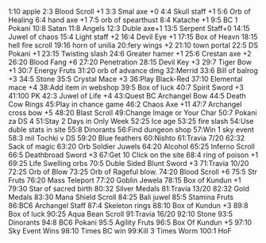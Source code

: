 1:10 apple
2:3 Blood Scroll +1
3:3 Smal axe +0
4:4 Skull staff +1
5:6 Orb of Healing
6:4 hand axe +1
7:5 orb of spearthust
8:4 Katache +1
9:5 BC 1 Pokani
10:8 Satan
11:8 Angels
12:3 Duble axe+1
13:5 Serpent Staff+0
14:15 Juwel of chaos
15:4 Light staff +2
16:4 Devil Eye +1
17:15 Box of Heavn
18:15 hell fire scroll
19:16 horn of unilia
20:fery wings +2
21:10 town portal
22:5 DS Pokani +1
23:15 Twisting slash
24:6 Greater hamer +1
25:6 Crestan axe +2
26:20 Blood Fang +6
27:20 Penetration
28:15 Devil Key +3
29:7 Tiger Bow +1
30:7 Energy Fruts
31:20 orb of advance dmg
32:Merrid 
33:6 Bill of balrog +3
34:5 Stone
35:5 Crystal Mace +3
36:Play Black-Red
37:10 Elemental mace +4
38:Add item in webshop
39:5 Box of luck
40:7 Spirit Sword +3
41:100 PK
42:3 Juwel of Life +4
43:Quest BC Archangel Bow
44:5 Death Cow Rings
45:Play in chance game
46:2 Chaos Axe +11
47:7 Archangel cross bow +5
48:20 Blast Scroll
49:Change Image or Your Char
50:7 Pokani za DS 4
51:Stay 2 Days in Only Week
52:25 Ice age
53:25 fire slash
54:Use duble stats in site
55:8 Dinorants
56:Find dungeon shop
57:Win 1 sky event
58:3 mil Tochki v DS
59:20 Blue feathers
60:Nishto
61:Travia 7/20
62:32 Sack of magic
63:20 Orb Soldier Juwels
64:20 Alcohol
65:25 Inferno Scroll
66:5 Deathbroad Sword +3
67:Get 10 Click on the site
68:4 ring of poison +1
69:25 Life Swelling orbs
70:5 Duble Sided Blunt Sword +3
71:Travia 10/20
72:25 Orb of Blow
73:25 Orb of Rageful blow.
74:20 Blood Scroll +6
75:5 Str Fruts
76:20 Mass Teleport
77:20 Goblin Jewela
78:15 Box of Kundun +1
79:30 Star of sacred birth
80:32 Silver Medals
81:Travia 13/20
82:32 Gold Medals
83:30 Mana Shield Scroll
84:25 Bali juwel
85:5 Stamina Fruts
86:BC6 Archangel Staff
87:4 Skeleton rings
88:10 Box of Kundun +3
89:8 Box of luck
90:25 Aqua Bean Scroll
91:Travia 16/20
92:10 Stone
93:5 Dinorants
94:8 BC6 Pokani
95:5 Agility Fruts
96:5 Box Of Kundun +5
97:10 Sky Event Wins
98:10 Times BC win
99:Kill 3 Times Worm 
100:1 HoF


